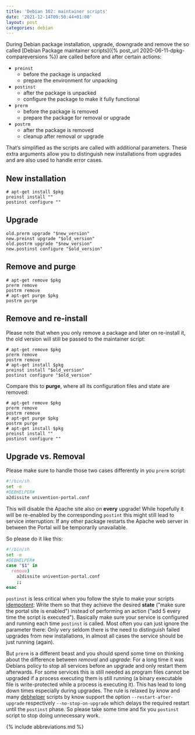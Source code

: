 ```yaml
---
title: 'Debian 102: maintainer scripts'
date: '2021-12-14T09:50:44+01:00'
layout: post
categories: debian
---
```


During Debian package installation, upgrade, downgrade and remove the so called [Debian Package maintainer scripts]({% post_url 2020-06-11-dpkg-compareversions %}) are called before and after certain actions:

- `preinst`
  - before the package is unpacked
  - prepare the environment for unpacking
- `postinst`
  - after the package is unpacked
  - configure the package to make it fully functional
- `prerm`
  - before the package is removed
  - prepare the package for removal or upgrade
- `postrm`
  - after the package is removed
  - cleanup after removal or upgrade

That’s simplified as the scripts are called with additional parameters.
These extra arguments allow you to distinguish new installations from upgrades and are also used to handle error cases.

## New installation

```console
# apt-get install $pkg
preinst install ""
postinst configure ""
```

## Upgrade

```
old.prerm upgrade "$new_version"
new.preinst upgrade "$old_version"
old.postrm upgrade "$new_version"
new.postinst configure "$old_version"
```

## Remove and purge

```console
# apt-get remove $pkg
prerm remove
postrm remove
# apt-get purge $pkg
postrm purge
```

## Remove and re-install

Please note that when you only remove a package and later on re-install it, the old version will still be passed to the maintainer script:

```console
# apt-get remove $pkg
prerm remove
postrm remove
# apt-get install $pkg
preinst install "$old_version"
postinst configure "$old_version"
```

Compare this to **purge**, where all its configuration files and state are removed:

```console
# apt-get remove $pkg
prerm remove
postrm remove
# apt-get purge $pkg
postrm purge
# apt-get install $pkg
preinst install ""
postinst configure ""
```

## Upgrade vs. Removal

Please make sure to handle those two cases differently in you `prerm` script:

```bash
#!/bin/sh
set -e
#DEBHELPER#
a2dissite univention-portal.conf
```

This will disable the Apache site also on **every** upgrade!
While hopefully it will be re-enabled by the corresponding `postint` this might still lead to service interruption:
If any other package restarts the Apache web server in between the Portal will be temporarily unavailable.

So please do it like this:

```bash
#!/bin/sh
set -e
#DEBHELPER#
case "$1" in
  remove)
    a2dissite univention-portal.conf
    ;;
esac
```

`postinst` is less critical when you follow the style to make your scripts [idempotent](https://www.debian.org/doc/debian-policy/ch-maintainerscripts.html#maintainer-scripts-idempotency):
Write them so that they achieve the desired **state** ("make sure the portal site is enabled") instead of performing an action ("add 5 every time the script is executed").
Basically make sure your service is configured and running each time `postinst` is called.
Most often you can just ignore the parameter there:
Only very seldom there is the need to distinguish failed upgrades from new installations, in almost all cases the service should be just running (again).

But `prerm` is a different beast and you should spend some time on thinking about the difference between *removal* and *upgrade*:
For a long time it was Debians policy to stop all services before an upgrade and only restart them afterwards.
For some services this is still needed as program files cannot be upgraded if a process executing them is still running (a binary executable file is write-protected while a process is executing it).
This has lead to long down times especially during upgrades.
The rule is relaxed by know and many [debhelper](man:dh_systemd_start(1)) scripts by know support the option `--restart-after-upgrade` respectively `--no-stop-on-upgrade` which delays the required restart until the `postinst` phase.
So please take some time and fix you `postinst` script to stop doing unnecessary work.

{% include abbreviations.md %}
